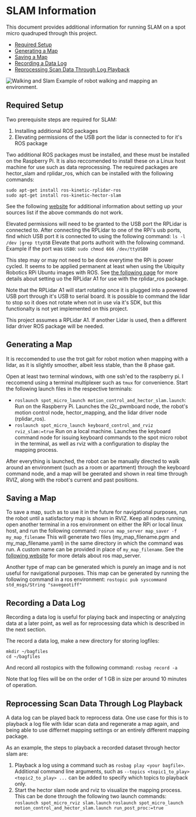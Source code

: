 # SLAM Information
This document provides additional information for running SLAM on a spot micro quadruped through this project. 

* [Required Setup](#required-setup)
* [Generating a Map](#generating-a-map-frames)
* [Saving a Map](#saving-a-map)
* [Recording a Data Log](#recording-a-data-log)
* [Reprocessing Scan Data Through Log Playback](#reprocessing-scan-data-through-log-playback)

![Walking and Slam](../assets/walking_and_slam.gif)
Example of robot walking and mapping an environment.

## Required Setup
Two prerequisite steps are required for SLAM:
1. Installing additional ROS packages
2. Elevating permissions of the USB port the lidar is connected to for it's ROS package

Two additional ROS packages must be installed, and these must be installed on the Raspberry Pi. It is also reccomended to install these on a Linux host machine for use such as data reprocessing. The required packages are hector_slam and rplidar_ros, which can be installed with the following commands:
```
sudo apt-get install ros-kinetic-rplidar-ros
sudo apt-get install ros-kinetic-hector-slam
```
See the following [website](http://wiki.ros.org/kinetic/Installation/Ubuntu) for additional information about setting up your sources list if the above commands do not work.

Elevated permissions will need to be granted to the USB port the RPLidar is connected to. After connecting the RPLidar to one of the RPi's usb ports, find which USB port it is connected to using the following command:
`ls -l /dev |grep ttyUSB`
Elevate that ports authorit with the following command. Example if the port was `USB0`:
`sudo chmod 666 /dev/ttyUSB0`

This step may or may not need to be done everytime the RPi is power cycled. It seems to be applied permanent at least when using the Ubiquity Robotics RPi Ubuntu images with ROS. See [the following page](https://github.com/robopeak/rplidar_ros/wiki) for more details about setting uo the RPLidar A1 for use with the rplidar_ros package.

Note that the RPLidar A1 will start rotating once it is plugged into a powered USB port through it's USB to serial board. It is possible to command the lidar to stop so it does not rotate when not in use via it's SDK, but this functionalty is not yet implemented on this project.

This project assumes a RPLidar A1. If another Lidar is used, then a different lidar driver ROS package will be needed.


## Generating a Map
It is reccomended to use the trot gait for robot motion when mapping with a lidar, as it is slightly smoother, albeit less stable, than the 8 phase gait.

Open at least two terminal windows, with one ssh'ed to the raspberry pi. I reccomend using a terminal multiplexer such as `tmux` for convenience. Start the following launch files in the respective terminals:
* `roslaunch spot_micro_launch motion_control_and_hector_slam.launch`: Run on the Raspberry Pi. Launches the i2c_pwmboard node, the robot's motion control node, hector_mapping, and the lidar driver node (rplidar_ros).
* `roslaunch spot_micro_launch keyboard_control_and_rviz rviz_slam:=true` Run on a local machine. Launches the keyboard command node for issuing keyboard commands to the spot micro robot in the terminal, as well as rviz with a configuration to display the mapping process.

After everything is launched, the robot can be manually directed to walk around an environment (such as a room or apartment) through the keyboard command node, and a map will be geerated and shown in real time through RVIZ, along with the robot's current and past positions. 

## Saving a Map
To save a map, such as to use it in the future for navigational purposes, run the robot until a satisfactory map is shown in RVIZ. Keep all nodes running, open another terminal in a ros environment on either the RPi or local linux host, and run the following command:
`rosrun map_server map_saver -f my_map_filename`
This will generate two files (my_map_filename.pgm and my_map_filename.yaml) in the same directory in which the command was run. A custom name can be provided in place of `my_map_filename`. See the [following website](http://wiki.ros.org/map_server) for more detals about ros map_server.

Another type of map can be generated which is purely an image and is not useful for navigational purposes. This map can be generated by running the following command in a ros environment:
`rostopic pub syscommand std_msgs/String "savegeotiff"`


## Recording a Data Log
Recording a data log is useful for playing back and inspecting or analyzing data at a later point, as well as for reprocessing data which is described in the next section.

The record a data log, make a new directory for storing logfiles:
```
mkdir ~/bagfiles
cd ~/bagfiles
```
And record all rostopics with the following command:
`rosbag record -a`

Note that log files will be on the order of 1 GB in size per around 10 minutes of operation. 

## Reprocessing Scan Data Through Log Playback
A data log can be played back to reprocess data. One use case for this is to playback a log file with lidar scan data and regenerate a map again, and being able to use differnet mapping settings or an entirely different mapping package.

As an example, the steps to playback a recorded dataset through hector slam are:
1. Playback a log using a command such as `rosbag play <your bagfile>`. Additional command line arguments, such as `--topics <topic1_to_play> <topic2_to_play> ...` can be added to specify which topics to playback only.
2. Start the hector slam node and rviz to visualize the mapping process. This can be done through the following two launch commands:
`roslaunch spot_micro_rviz slam.launch`
`roslaunch spot_micro_launch motion_control_and_hector_slam.launch run_post_proc:=true`


